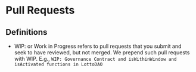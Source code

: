 # Pull Requests

## Definitions
- WIP: or Work in Progress refers to pull requests that you submit and seek to have reviewed, but not merged. We prepend such pull requests with WIP. E.g., `WIP: Governance Contract and isWithinWindow and isActivated functions in LottoDAO` 
